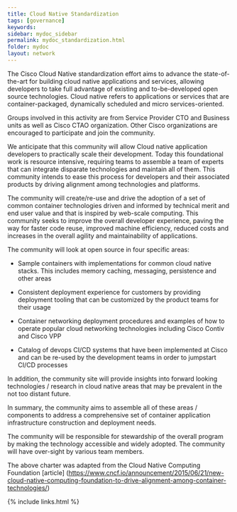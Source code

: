 ```yaml
---
title: Cloud Native Standardization
tags: [governance]
keywords:
sidebar: mydoc_sidebar
permalink: mydoc_standardization.html
folder: mydoc
layout: network 
---
```

The Cisco Cloud Native standardization effort aims to advance the state-of-the-art for 
building cloud native applications and services, allowing developers to take full advantage of existing and to-be-developed open source technologies. Cloud native refers to applications or services that are container-packaged, dynamically scheduled and micro services-oriented.

Groups involved in this activity are from Service Provider CTO and Business units as well as Cisco CTAO organization. Other Cisco organizations are encouraged to participate and join the community. 

We anticipate that this community will allow Cloud native application developers to practically scale their development. Today this foundational work is resource intensive, requiring teams to assemble a team of experts that can integrate disparate technologies and maintain all of them. This community intends to ease this process for developers and their associated products by driving alignment among technologies and platforms.

The community will create/re-use and drive the adoption of a set of common container technologies driven and informed by technical merit and end user value and that is inspired by web-scale computing. This community seeks to improve the overall developer experience, paving the way for faster code reuse, improved machine efficiency, reduced costs and increases in the overall agility and maintainability of applications.

The community will look at open source in four specific areas:

* Sample containers with implementations for common cloud native stacks.  This includes memory caching, messaging, persistence and other areas 

* Consistent deployment experience for customers by providing deployment tooling that can be customized by the product teams for their usage 

* Container networking deployment procedures and examples of how to operate popular cloud networking technologies including Cisco Contiv and Cisco VPP

* Catalog of devops CI/CD systems that have been implemented at Cisco and can be re-used by the development teams in order to jumpstart CI/CD processes 

In addition, the community site will provide insights into forward looking technologies / research in cloud native areas that may be prevalent in the not too distant future.  

In summary, the community aims to assemble all of these areas / components to address a comprehensive set of container application infrastructure construction and deployment needs.

The community will be responsible for stewardship of the overall program by making the technology accessible and widely adopted. The community will have over-sight by various team members.  

The above charter was adapted from the Cloud Native Computing Foundation [article] (https://www.cncf.io/announcement/2015/06/21/new-cloud-native-computing-foundation-to-drive-alignment-among-container-technologies/) 


{% include links.html %}

